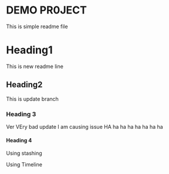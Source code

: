 # DEMO PR0JECT 
This is simple readme file

# Heading1
This is new readme line

## Heading2
This is update branch
### Heading 3
Ver VEry bad update
I am causing issue HA ha ha ha ha ha ha ha

#### Heading 4
Using stashing

Using Timeline
